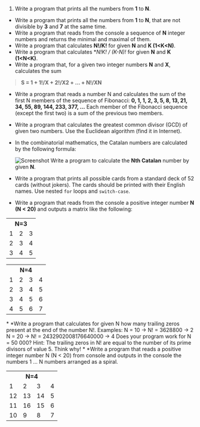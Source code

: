 1.	Write a program that prints all the numbers from **1** to **N**.
*	Write a program that prints all the numbers from **1** to **N**, that are not divisible by **3** and **7** at the same time.
*	Write a program that reads from the console a sequence of **N** integer numbers and returns the minimal and maximal of them.
*	Write a program that calculates **N!/K!** for given **N** and **K (1<K<N)**.
*	Write a program that calculates **N!*K! / (K-N)!** for given **N** and **K (1<N<K)**.
*	Write a program that, for a given two integer numbers **N** and **X**, calculates the sum
>**S = 1 + 1!/X + 2!/X2 + … + N!/XN**
*	Write a program that reads a number N and calculates the sum of the first N members of the sequence of Fibonacci: **0, 1, 1, 2, 3, 5, 8, 13, 21, 34, 55, 89, 144, 233, 377, …** Each member of the Fibonacci sequence (except the  first two) is a sum of the previous two members.
*	Write a program that calculates the greatest common divisor (GCD) of given two numbers. Use the Euclidean algorithm (find it in Internet).
*	In the combinatorial mathematics, the Catalan numbers are calculated by the following formula:
	
	![Screenshot]()
Write a program to calculate the **Nth Catalan** number by given **N**.
*	Write a program that prints all possible cards from a standard deck of 52 cards (without jokers). The cards should be printed with their English names. Use nested `for` loops and `switch-case`.
*	Write a program that reads from the console a positive integer number **N (N < 20)** and outputs a matrix like the following:
<table>
    <tr>
        <th colspan="3">N=3</th>
    </tr>
    <tr>
        <td>1</td>
        <td>2</td>
        <td>3</td>
    </tr>
    <tr>
        <td>2</td>
        <td>3</td>
        <td>4</td>
    </tr>
    <tr>
        <td>3</td>
        <td>4</td>
        <td>5</td>
    </tr>
</table>
<table>
    <tr>
        <th colspan="4">N=4</th>
    </tr>
    <tr>
        <td>1</td>
        <td>2</td>
        <td>3</td>
        <td>4</td>
    </tr>
    <tr>
        <td>2</td>
        <td>3</td>
        <td>4</td>
        <td>5</td>
    </tr>
    <tr>
        <td>3</td>
        <td>4</td>
        <td>5</td>
        <td>6</td>
    </tr>
    <tr>
        <td>4</td>
        <td>5</td>
        <td>6</td>
        <td>7</td>
    </tr>
</table>
*	*Write a program that calculates for given N how many trailing zeros present at the end of the number N!. Examples:
	N = 10 -> N! = 3628800 -> 2
	N = 20 -> N! = 2432902008176640000 -> 4
Does your program work for N = 50 000?
Hint: The trailing zeros in N! are equal to the number of its prime divisors of value 5. Think why!
*	*Write a program that reads a positive integer number N (N < 20) from console and outputs in the console the numbers 1 ... N numbers arranged as a spiral.
<table>
    <tr>
        <th colspan="4">N=4</th>
    </tr>
    <tr>
        <td>1</td>
        <td>2</td>
        <td>3</td>
        <td>4</td>
    </tr>
    <tr>
        <td>12</td>
        <td>13</td>
        <td>14</td>
        <td>5</td>
    </tr>
    <tr>
        <td>11</td>
        <td>16</td>
        <td>15</td>
        <td>6</td>
    </tr>
    <tr>
        <td>10</td>
        <td>9</td>
        <td>8</td>
        <td>7</td>
    </tr>
</table>
